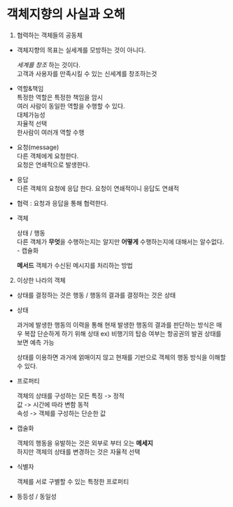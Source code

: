 # 객체지향의 사실과 오해

1. 협력하는 객체들의 공동체

- 객체지향의 목표는 실세계를 모방하는 것이 아니다. 

    *세계를 창조* 하는 것이다.  
    고객과 사용자를 만족시킬 수 있는 신세계를 창조하는것
- 역할&책임  
    특정한 역할은 특정한 책임을 암시<br>
    여러 사람이 동일한 역할을 수행할 수 있다.<br>
    대체가능성<br>
    자율적 선택<br>
    한사람이 여러개 역할 수행
- 요청(message)  
    다른 객체에게 요청한다.  
    요청은 연쇄적으로 발생한다.
- 응답  
    다른 객체의 요청에 응답 한다.
    요청이 연쇄적이니 응답도 연쇄적
- 협력 : 요청과 응답을 통해 협력한다.
- 객체<br>

    상태 / 행동<br>
    다른 객체가 **무엇**을 수행하는지는 알지만 **어떻게** 수행하는지에 대해서는 알수없다. - 캡슐화

    **메서드** 객체가 수신된 메시지를 처리하는 방법
    
2. 이상한 나라의 객체

- 상태를 결정하는 것은 행동 / 행동의 결과를 결정하는 것은 상태

- 상태

    과거에 발생한 행동의 이력을 통해 현재 발생한 행동의 결과를 판단하는 방식은 매우 복잡 단순하게 하기 위해 상태 ex) 비행기의 탑승 여부는 항공권의 발권 상태를 보면 예측 가능

    상태를 이용하면 과거에 얽매이지 않고 현재를 기반으로 객체의 행동 방식을 이해할 수 있다.

- 프로퍼티

    객체의 상태를 구성하는 모든 특징 -> 정적<br>
    값 -> 시간에 따라 변함 동적<br>
    속성 -> 객체를 구성하는 단순한 값

- 캡술화

    객체의 행동을 유발하는 것은 외부로 부터 오는 **메세지**<br>
    하지만 객체의 상태를 변경하는 것은 자율적 선택

- 식별자

    객체를 서로 구별할 수 있는 특정한 프로퍼티

- 동등성 / 동일성

